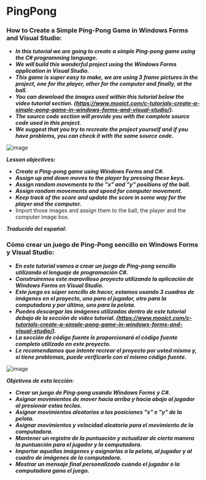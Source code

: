 # PingPong

### How to Create a Simple Ping-Pong Game in Windows Forms and Visual Studio:

- **_In this tutorial we are going to create a simple Ping-pong game using the C# programming language._**
- **_We will build this wonderful project using the Windows Forms application in Visual Studio._**
- **_This game is super easy to make, we are using 3 frame pictures in the project, one for the player, other for the computer and finally, at the ball._**
- **_You can download the images used within this tutorial below the video tutorial section. (https://www.mooict.com/c-tutorials-create-a-simple-pong-game-in-windows-forms-and-visual-studio/)._**
- **_The source code section will provide you with the complete source code used in this project._**
- **_We suggest that you try to recreate the project yourself and if you have problems, you can check it with the same source code._**

![image](https://github.com/Autinfit/PingPong/assets/155406623/e011c1eb-b3e5-4a44-8a40-e7e57266fb62)

**_Lesson objectives:_**

- **_Create a Ping-pong game using Windows Forms and C#._**
- **_Assign up and down moves to the player by pressing these keys._**
- **_Assign random movements to the "x" and "y" positions of the ball._**
- **_Assign random movements and speed for computer movement._**
- **_Keep track of the score and update the score in some way for the player and the computer._**
- Import those images and assign them to the ball, the player and the computer image box.

**_Traducido del español:_**

### Cómo crear un juego de Ping-Pong sencillo en Windows Forms y Visual Studio:

- **_En este tutorial vamos a crear un juego de Ping-pong sencillo utilizando el lenguaje de programación C#._**
- **_Construiremos este maravilloso proyecto utilizando la aplicación de Windows Forms en Visual Studio._**
- **_Este juego es súper sencillo de hacer, estamos usando 3 cuadros de imágenes en el proyecto, uno para el jugador, otro para la computadora y por último, uno para la pelota._**
- **_Puedes descargar las imágenes utilizadas dentro de este tutorial debajo de la sección de video tutorial. (https://www.mooict.com/c-tutorials-create-a-simple-pong-game-in-windows-forms-and-visual-studio/)._**
- **_La sección de código fuente le proporcionará el código fuente completo utilizado en este proyecto._**
- **_Le recomendamos que intente recrear el proyecto por usted mismo y, si tiene problemas, puede verificarlo con el mismo código fuente._**

![image](https://github.com/Autinfit/PingPong/assets/155406623/91726ca5-ae26-42b6-925a-93729e24399f)

**_Objetivos de esta lección:_**

- **_Crear un juego de Ping-pong usando Windows Forms y C#._**
- **_Asignar movimientos de mover hacia arriba y hacia abajo al jugador al presionar estas teclas._**
- **_Asignar movimientos aleatorios a las posiciones "x" e "y" de la pelota._**
- **_Asignar movimientos y velocidad aleatoria para el movimiento de la computadora._**
- **_Mantener un registro de la puntuación y actualizar de cierta manera la puntuación para el jugador y la computadora._**
- **_Importar aquellas imágenes y asignarlas a la pelota, al jugador y al cuadro de imágenes de la computadora._**
- **_Mostrar un mensaje final personalizado cuando el jugador o la computadora gana el juego._**
